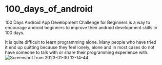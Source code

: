 # 100_days_of_android
100 Days Android App Development Challenge for Beginners is a way to encourage android beginners to improve their android development skills in 100 days.

It is quite difficult to learn programming alone. Many people who have tried it end up quitting because they feel lonely, alone and in most cases do not have someone to talk with or share their programming experience with.
![Screenshot from 2023-01-30 12-14-44](https://user-images.githubusercontent.com/99508839/223458724-001b7345-6400-4c4a-b341-84c81f783b43.png)

